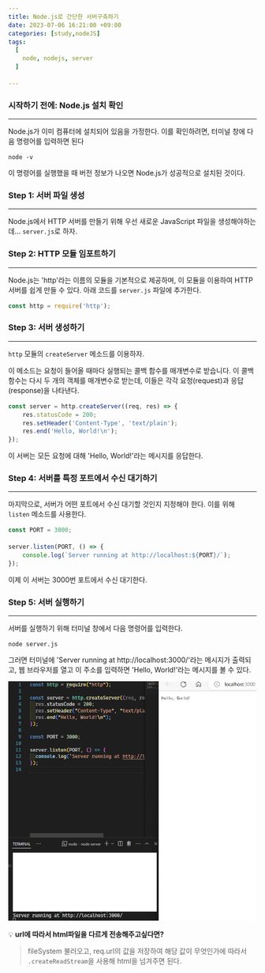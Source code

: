 ```yaml
---
title: Node.js로 간단한 서버구축하기
date: 2023-07-06 16:21:00 +09:00
categories: [study,nodeJS]
tags:
  [
    node, nodejs, server
  ]

---
```


   

### 시작하기 전에: Node.js 설치 확인

---

Node.js가 이미 컴퓨터에 설치되어 있음을 가정한다. 이를 확인하려면, 터미널 창에 다음 명령어를 입력하면 된다

```
node -v
```

이 명령어를 실행했을 때 버전 정보가 나오면 Node.js가 성공적으로 설치된 것이다.   

### Step 1: 서버 파일 생성

---

Node.js에서 HTTP 서버를 만들기 위해 우선 새로운 JavaScript 파일을 생성해야하는데...  `server.js`로 하자.   

### Step 2: HTTP 모듈 임포트하기

---

Node.js는 'http'라는 이름의 모듈을 기본적으로 제공하며, 이 모듈을 이용하여 HTTP 서버를 쉽게 만들 수 있다. 아래 코드를 `server.js` 파일에 추가한다.

```js
const http = require('http');
```

   

### Step 3: 서버 생성하기

---

`http` 모듈의 `createServer` 메소드를 이용하자. 

이 메소드는 요청이 들어올 때마다 실행되는 콜백 함수를 매개변수로 받습니다. 이 콜백 함수는 다시 두 개의 객체를 매개변수로 받는데, 이들은 각각 요청(request)과 응답(response)을 나타낸다.

```js
const server = http.createServer((req, res) => {
    res.statusCode = 200;
    res.setHeader('Content-Type', 'text/plain');
    res.end('Hello, World!\n');
});
```

이 서버는 모든 요청에 대해 'Hello, World!'라는 메시지를 응답한다.

   

### Step 4: 서버를 특정 포트에서 수신 대기하기

---

마지막으로, 서버가 어떤 포트에서 수신 대기할 것인지 지정해야 한다. 이를 위해 `listen` 메소드를 사용한다.

```js
const PORT = 3000;

server.listen(PORT, () => {
    console.log(`Server running at http://localhost:${PORT}/`);
});
```

이제 이 서버는 3000번 포트에서 수신 대기한다.

   

### Step 5: 서버 실행하기

---

서버를 실행하기 위해 터미널 창에서 다음 명령어를 입력한다.

```
node server.js
```

그러면 터미널에 'Server running at http://localhost:3000/'라는 메시지가 출력되고, 웹 브라우저를 열고 이 주소를 입력하면 'Hello, World!'라는 메시지를 볼 수 있다.

![image-20230706161947758](https://raw.githubusercontent.com/bunju20/image_server/main/img_/image-20230706161947758.png)

 

:bulb: **url에 따라서 html파일을 다르게 전송해주고싶다면?**

> fileSystem 불러오고, req.url의 값을 저장하여 해당 값이 무엇인가에 따라서 `.createReadStream`을 사용해 html을 넘겨주면 된다.